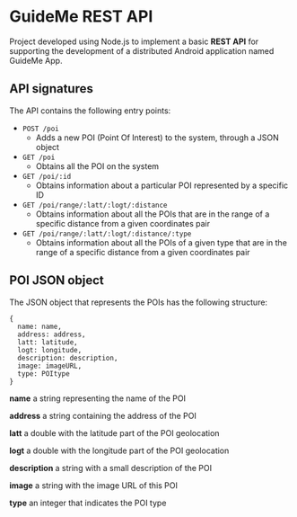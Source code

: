 # GuideMe REST API
Project developed using Node.js to implement a basic 
**REST API** for supporting the development of a distributed
Android application named GuideMe App.

## API signatures
The API contains the following entry points:

- ```POST /poi```
  - Adds a new POI (Point Of Interest) to the system, through a JSON object
- ```GET /poi```
  - Obtains all the POI on the system
- ```GET /poi/:id```
  - Obtains information about a particular POI represented by a specific ID
- ```GET /poi/range/:latt/:logt/:distance``` 
  - Obtains information about all the POIs that are in the range of a specific distance from a given coordinates pair
- ```GET /poi/range/:latt/:logt/:distance/:type``` 
  - Obtains information about all the POIs of a given type that are in the range of a specific distance from a given coordinates pair

## POI JSON object
The JSON object that represents the POIs has the following structure:
```
{
  name: name,
  address: address,
  latt: latitude,
  logt: longitude,
  description: description,
  image: imageURL,
  type: POItype
}
```

**name** a string representing the name of the POI

**address** a string containing the address of the POI

**latt** a double with the latitude part of the POI geolocation

**logt** a double with the longitude part of the POI geolocation

**description** a string with a small description of the POI

**image** a string with the image URL of this POI

**type** an integer that indicates the POI type